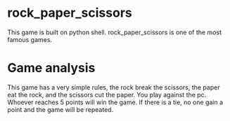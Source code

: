 # rock_paper_scissors
This game is built on python shell. 
rock_paper_scissors is one of the most famous games.

# Game analysis
This game has a very simple rules, the rock break the scissors, the paper eat the rock, and the scissors cut the paper.
You play against the pc. Whoever reaches 5 points will win the game. If there is a tie, no one gain a point and the game will be repeated.
